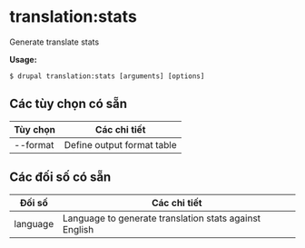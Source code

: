 # translation:stats
Generate translate stats

**Usage:**
```
$ drupal translation:stats [arguments] [options]
```

## Các tùy chọn có sẵn
Tùy chọn | Các chi tiết
-------|-------------
--format | Define output format table|markdown

## Các đối số có sẵn
Đối số | Các chi tiết
---------|-------------
language | Language to generate translation stats against English
